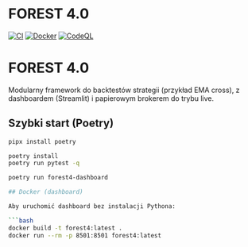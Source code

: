# FOREST 4.0

[![CI](https://github.com/dariuszdubis-collab/forest-4.0/actions/workflows/ci.yml/badge.svg?branch=main)](https://github.com/dariuszdubis-collab/forest-4.0/actions/workflows/ci.yml)
[![Docker](https://github.com/dariuszdubis-collab/forest-4.0/actions/workflows/docker-build.yml/badge.svg?branch=main)](https://github.com/dariuszdubis-collab/forest-4.0/actions/workflows/docker-build.yml)
[![CodeQL](https://github.com/dariuszdubis-collab/forest-4.0/actions/workflows/codeql.yml/badge.svg?branch=main)](https://github.com/dariuszdubis-collab/forest-4.0/actions/workflows/codeql.yml)

# FOREST 4.0

Modularny framework do backtestów strategii (przykład EMA cross), z dashboardem (Streamlit) i
papierowym brokerem do trybu live.

## Szybki start (Poetry)

```bash
pipx install poetry

poetry install
poetry run pytest -q

poetry run forest4-dashboard

## Docker (dashboard)

Aby uruchomić dashboard bez instalacji Pythona:

```bash
docker build -t forest4:latest .
docker run --rm -p 8501:8501 forest4:latest